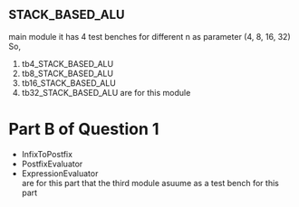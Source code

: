 
## STACK_BASED_ALU 

main module it has 4 test benches for different n as parameter (4, 8, 16, 32) 
So,
1)	tb4_STACK_BASED_ALU
2)	tb8_STACK_BASED_ALU
3)	tb16_STACK_BASED_ALU
4)	tb32_STACK_BASED_ALU
are for this module

# Part B of Question 1
*	InfixToPostfix
*	PostfixEvaluator
* ExpressionEvaluator    
are for this part that the third module asuume as a test bench for this part
